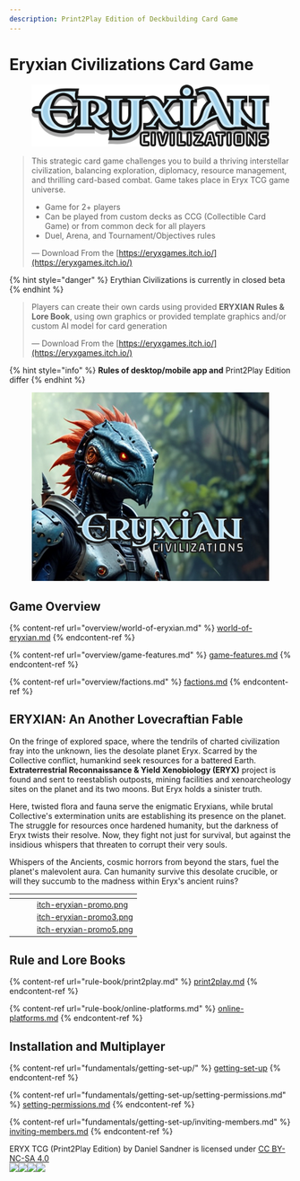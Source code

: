 ```yaml
---
description: Print2Play Edition of Deckbuilding Card Game
---
```


# Eryxian Civilizations Card Game

<figure><img src=".gitbook/assets/eryxian-logo2.png" alt=""><figcaption></figcaption></figure>

> This strategic card game challenges you to build a thriving interstellar civilization, balancing exploration, diplomacy, resource management, and thrilling card-based combat. Game takes place in Eryx TCG game universe.
>
> * Game for 2+ players
> * Can be played from custom decks as CCG (Collectible Card Game) or from common deck for all players
> * Duel, Arena, and Tournament/Objectives rules
>
> — Download From the [https://eryxgames.itch.io/](https://eryxgames.itch.io/)

{% hint style="danger" %}
Erythian Civilizations is currently in closed beta
{% endhint %}

> Players can create their own cards using provided **ERYXIAN Rules & Lore Book**, using own graphics or provided template graphics and/or custom AI model for card generation
>
> — Download From the [https://eryxgames.itch.io/](https://eryxgames.itch.io/)

{% hint style="info" %}
**Rules of desktop/mobile app and** Print2Play Edition differ
{% endhint %}

<figure><img src=".gitbook/assets/itch-eryxian-promo.png" alt=""><figcaption></figcaption></figure>

## Game Overview

{% content-ref url="overview/world-of-eryxian.md" %}
[world-of-eryxian.md](overview/world-of-eryxian.md)
{% endcontent-ref %}

{% content-ref url="overview/game-features.md" %}
[game-features.md](overview/game-features.md)
{% endcontent-ref %}

{% content-ref url="overview/factions.md" %}
[factions.md](overview/factions.md)
{% endcontent-ref %}

## ERYXIAN: An Another Lovecraftian Fable

On the fringe of explored space, where the tendrils of charted civilization fray into the unknown, lies the desolate planet Eryx. Scarred by the Collective conflict, humankind seek resources for a battered Earth. **Extraterrestrial Reconnaissance & Yield Xenobiology (ERYX)** project is found and sent to reestablish outposts, mining facilities and xenoarcheology sites on the planet and its two moons. But Eryx holds a sinister truth.

Here, twisted flora and fauna serve the enigmatic Eryxians, while brutal Collective's extermination units are establishing its presence on the planet. The struggle for resources once hardened humanity, but the darkness of Eryx twists their resolve. Now, they fight not just for survival, but against the insidious whispers that threaten to corrupt their very souls.

Whispers of the Ancients, cosmic horrors from beyond the stars, fuel the planet's malevolent aura. Can humanity survive this desolate crucible, or will they succumb to the madness within Eryx's ancient ruins?

<table data-view="cards" data-full-width="true"><thead><tr><th></th><th></th><th></th><th data-hidden data-card-cover data-type="files"></th></tr></thead><tbody><tr><td></td><td></td><td></td><td><a href=".gitbook/assets/itch-eryxian-promo.png">itch-eryxian-promo.png</a></td></tr><tr><td></td><td></td><td></td><td><a href=".gitbook/assets/itch-eryxian-promo3.png">itch-eryxian-promo3.png</a></td></tr><tr><td></td><td></td><td></td><td><a href=".gitbook/assets/itch-eryxian-promo5.png">itch-eryxian-promo5.png</a></td></tr></tbody></table>

## Rule and Lore Books

{% content-ref url="rule-book/print2play.md" %}
[print2play.md](rule-book/print2play.md)
{% endcontent-ref %}

{% content-ref url="rule-book/online-platforms.md" %}
[online-platforms.md](rule-book/online-platforms.md)
{% endcontent-ref %}

## Installation and Multiplayer

{% content-ref url="fundamentals/getting-set-up/" %}
[getting-set-up](fundamentals/getting-set-up/)
{% endcontent-ref %}

{% content-ref url="fundamentals/getting-set-up/setting-permissions.md" %}
[setting-permissions.md](fundamentals/getting-set-up/setting-permissions.md)
{% endcontent-ref %}

{% content-ref url="fundamentals/getting-set-up/inviting-members.md" %}
[inviting-members.md](fundamentals/getting-set-up/inviting-members.md)
{% endcontent-ref %}

ERYX TCG (Print2Play Edition) by Daniel Sandner is licensed under [CC BY-NC-SA 4.0\
![](https://camo.githubusercontent.com/458ceef6cb2ac6b254b4b0dfd4e48377408aec5fac260cd05cd8b2d8ae7662ba/68747470733a2f2f6d6972726f72732e6372656174697665636f6d6d6f6e732e6f72672f70726573736b69742f69636f6e732f63632e7376673f7265663d63686f6f7365722d7631)![](https://camo.githubusercontent.com/0facd73730f0913c3efc1c96c1b102dbca6ede745526e26314994d9811121f72/68747470733a2f2f6d6972726f72732e6372656174697665636f6d6d6f6e732e6f72672f70726573736b69742f69636f6e732f62792e7376673f7265663d63686f6f7365722d7631)![](https://camo.githubusercontent.com/a68cb809bc229256e15bdfe2ec830decaca1ec797d908ebfb33940800b264d72/68747470733a2f2f6d6972726f72732e6372656174697665636f6d6d6f6e732e6f72672f70726573736b69742f69636f6e732f6e632e7376673f7265663d63686f6f7365722d7631)![](https://camo.githubusercontent.com/de62616994ac1d6a9c7ea9c011dc563027c16ea9113aca09be0b5aae70799586/68747470733a2f2f6d6972726f72732e6372656174697665636f6d6d6f6e732e6f72672f70726573736b69742f69636f6e732f73612e7376673f7265663d63686f6f7365722d7631)](https://creativecommons.org/licenses/by-nc-sa/4.0/?ref=chooser-v1)
